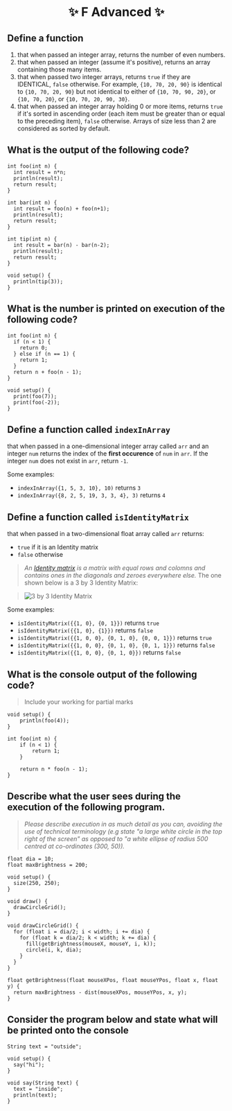 <h1 align="center"> ✨ F Advanced ✨ </h1>

## Define a function

1. that when passed an integer array, returns the number of even numbers.
2. that when passed an integer (assume it's positive), returns an array containing those many items.
3. that when passed two integer arrays, returns `true` if they are IDENTICAL, `false` otherwise. For example, `{10, 70, 20, 90}` is identical to `{10, 70, 20, 90}` but not identical to either of `{10, 70, 90, 20}`, or `{10, 70, 20}`, or `{10, 70, 20, 90, 30}`.
4. that when passed an integer array holding 0 or more items, returns `true` if it's sorted in ascending order (each item must be greater than or equal to the preceding item), `false` otherwise. Arrays of size less than 2 are considered as sorted by default.


## What is the output of the following code?

```processing
int foo(int n) {
  int result = n*n;
  println(result);
  return result;
}

int bar(int n) {
  int result = foo(n) + foo(n+1);
  println(result);
  return result;
}

int tip(int n) {
  int result = bar(n) - bar(n-2);
  println(result);
  return result;
}

void setup() {
  println(tip(3));
}
```
 
## What is the number is printed on execution of the following code?

```processing
int foo(int n) {
  if (n < 1) {
    return 0;
  } else if (n == 1) {
    return 1;
  }
  return n + foo(n - 1);
}

void setup() {
  print(foo(7));
  print(foo(-2));
}
```

## Define a function called `indexInArray` 
that when passed in a one-dimensional integer array called `arr` and an integer `num` returns the index of the **first occurence** of `num` in `arr`.
If the integer `num` does not exist in `arr`, return `-1`.

Some examples:

- `indexInArray({1, 5, 3, 10}, 10)` returns `3` 
- `indexInArray({8, 2, 5, 19, 3, 3, 4}, 3)` returns `4` 

## Define a function called `isIdentityMatrix`
that when passed in a two-dimensional float array called `arr` returns:
- `true` if it is an Identity matrix
- `false` otherwise

> *An [Identity matrix](https://en.wikipedia.org/wiki/Identity_matrix) is a matrix with equal rows and colomns and  contains ones in the diagonals and zeroes everywhere else.*
> The one shown below is a 3 by 3 Identity Matrix:

> ![3 by 3 Identity Matrix](https://upload.wikimedia.org/wikipedia/commons/3/3d/Math_identify_matrix_3x3.png)

Some examples:

- `isIdentityMatrix({{1, 0}, {0, 1}})` returns `true`
- `isIdentityMatrix({{1, 0}, {1}})` returns `false`
- `isIdentityMatrix({{1, 0, 0}, {0, 1, 0}, {0, 0, 1}})` returns `true`
- `isIdentityMatrix({{1, 0, 0}, {0, 1, 0}, {0, 1, 1}})` returns `false`
- `isIdentityMatrix({{1, 0, 0}, {0, 1, 0}})` returns `false`

## What is the console output of the following code?

> Include your working for partial marks

```processing
void setup() {
    println(foo(4));
}

int foo(int n) {
    if (n < 1) {
        return 1;
    }

    return n * foo(n - 1);
}
```

## Describe what the user sees during the execution of the following program. 

> *Please describe execution in as much detail as you can, avoiding the use of technical terminology (e.g state "a large white circle in the top right of the screen" as opposed to "a white ellipse of radius 500 centred at co-ordinates (300, 50)).*


```processing
float dia = 10;
float maxBrightness = 200;

void setup() {
  size(250, 250);
}

void draw() {
  drawCircleGrid();
}

void drawCircleGrid() {
  for (float i = dia/2; i < width; i += dia) {
    for (float k = dia/2; k < width; k += dia) {
      fill(getBrightness(mouseX, mouseY, i, k));
      circle(i, k, dia);
    }
  }
}

float getBrightness(float mouseXPos, float mouseYPos, float x, float y) {
  return maxBrightness - dist(mouseXPos, mouseYPos, x, y);
}
```

## Consider the program below and state what will be printed onto the console

```processing
String text = "outside";

void setup() {
  say("hi");
}

void say(String text) {
  text = "inside";
  println(text);
}
```
